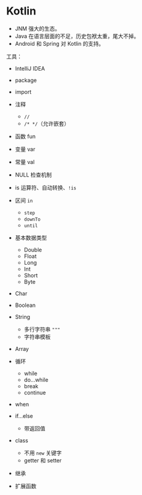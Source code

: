 # Kotlin

* JNM 强大的生态。
* Java 在语言层面的不足，历史包袱太重，尾大不掉。
* Android 和 Spring 对 Kotlin 的支持。

工具：

* IntelliJ IDEA

* package
* import
* 注释
    * `//`
    * `/* */`（允许嵌套）
* 函数 fun
* 变量 var
* 常量 val
* NULL 检查机制
* is 运算符、自动转换、`!is`
* 区间 `in`
    * `step`
    * `downTo`
    * `until`
* 基本数据类型
    * Double
    * Float
    * Long
    * Int
    * Short
    * Byte
* Char
* Boolean
* String
    * 多行字符串 `"""`
    * 字符串模板
* Array
* 循环
    * while
    * do...while
    * break
    * continue
* when
* if...else
    * 带返回值
* class
    * 不用 `new` 关键字
    * getter 和 setter
* 继承
* 扩展函数
